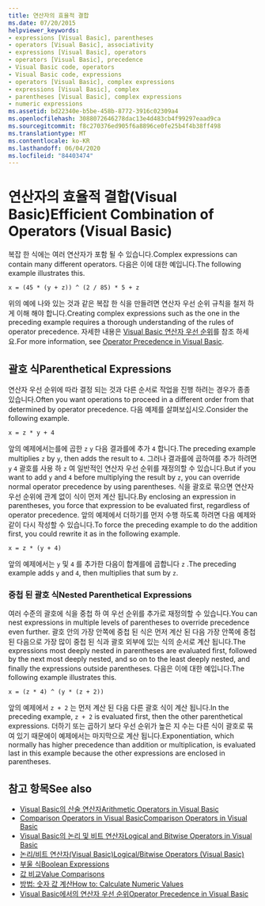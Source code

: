 ```yaml
---
title: 연산자의 효율적 결합
ms.date: 07/20/2015
helpviewer_keywords:
- expressions [Visual Basic], parentheses
- operators [Visual Basic], associativity
- expressions [Visual Basic], operators
- operators [Visual Basic], precedence
- Visual Basic code, operators
- Visual Basic code, expressions
- operators [Visual Basic], complex expressions
- expressions [Visual Basic], complex
- parentheses [Visual Basic], complex expressions
- numeric expressions
ms.assetid: bd22340e-b5be-458b-8772-3916c02309a4
ms.openlocfilehash: 3088072646278dac13e4d483cb4f99297eaad9ca
ms.sourcegitcommit: f8c270376ed905f6a8896ce0fe25b4f4b38ff498
ms.translationtype: MT
ms.contentlocale: ko-KR
ms.lasthandoff: 06/04/2020
ms.locfileid: "84403474"
---
```

# <a name="efficient-combination-of-operators-visual-basic"></a><span data-ttu-id="0068f-102">연산자의 효율적 결합(Visual Basic)</span><span class="sxs-lookup"><span data-stu-id="0068f-102">Efficient Combination of Operators (Visual Basic)</span></span>
<span data-ttu-id="0068f-103">복잡 한 식에는 여러 연산자가 포함 될 수 있습니다.</span><span class="sxs-lookup"><span data-stu-id="0068f-103">Complex expressions can contain many different operators.</span></span> <span data-ttu-id="0068f-104">다음은 이에 대한 예입니다.</span><span class="sxs-lookup"><span data-stu-id="0068f-104">The following example illustrates this.</span></span>  
  
 `x = (45 * (y + z)) ^ (2 / 85) * 5 + z`  
  
 <span data-ttu-id="0068f-105">위의 예에 나와 있는 것과 같은 복잡 한 식을 만들려면 연산자 우선 순위 규칙을 철저 하 게 이해 해야 합니다.</span><span class="sxs-lookup"><span data-stu-id="0068f-105">Creating complex expressions such as the one in the preceding example requires a thorough understanding of the rules of operator precedence.</span></span> <span data-ttu-id="0068f-106">자세한 내용은 [Visual Basic 연산자 우선 순위](../../../language-reference/operators/operator-precedence.md)를 참조 하세요.</span><span class="sxs-lookup"><span data-stu-id="0068f-106">For more information, see [Operator Precedence in Visual Basic](../../../language-reference/operators/operator-precedence.md).</span></span>  
  
## <a name="parenthetical-expressions"></a><span data-ttu-id="0068f-107">괄호 식</span><span class="sxs-lookup"><span data-stu-id="0068f-107">Parenthetical Expressions</span></span>  
 <span data-ttu-id="0068f-108">연산자 우선 순위에 따라 결정 되는 것과 다른 순서로 작업을 진행 하려는 경우가 종종 있습니다.</span><span class="sxs-lookup"><span data-stu-id="0068f-108">Often you want operations to proceed in a different order from that determined by operator precedence.</span></span> <span data-ttu-id="0068f-109">다음 예제를 살펴보십시오.</span><span class="sxs-lookup"><span data-stu-id="0068f-109">Consider the following example.</span></span>  
  
 `x = z * y + 4`  
  
 <span data-ttu-id="0068f-110">앞의 예제에서는를에 곱한 `z` `y` 다음 결과를에 추가 `4` 합니다.</span><span class="sxs-lookup"><span data-stu-id="0068f-110">The preceding example multiplies `z` by `y`, then adds the result to `4`.</span></span> <span data-ttu-id="0068f-111">그러나 결과를에 곱하여를 추가 하려면 `y` `4` 괄호를 사용 하 `z` 여 일반적인 연산자 우선 순위를 재정의할 수 있습니다.</span><span class="sxs-lookup"><span data-stu-id="0068f-111">But if you want to add `y` and `4` before multiplying the result by `z`, you can override normal operator precedence by using parentheses.</span></span> <span data-ttu-id="0068f-112">식을 괄호로 묶으면 연산자 우선 순위에 관계 없이 식이 먼저 계산 됩니다.</span><span class="sxs-lookup"><span data-stu-id="0068f-112">By enclosing an expression in parentheses, you force that expression to be evaluated first, regardless of operator precedence.</span></span> <span data-ttu-id="0068f-113">앞의 예제에서 더하기를 먼저 수행 하도록 하려면 다음 예제와 같이 다시 작성할 수 있습니다.</span><span class="sxs-lookup"><span data-stu-id="0068f-113">To force the preceding example to do the addition first, you could rewrite it as in the following example.</span></span>  
  
 `x = z * (y + 4)`  
  
 <span data-ttu-id="0068f-114">앞의 예제에서는 `y` 및 `4` 를 추가한 다음이 합계를에 곱합니다 `z` .</span><span class="sxs-lookup"><span data-stu-id="0068f-114">The preceding example adds `y` and `4`, then multiplies that sum by `z`.</span></span>  
  
### <a name="nested-parenthetical-expressions"></a><span data-ttu-id="0068f-115">중첩 된 괄호 식</span><span class="sxs-lookup"><span data-stu-id="0068f-115">Nested Parenthetical Expressions</span></span>  
 <span data-ttu-id="0068f-116">여러 수준의 괄호에 식을 중첩 하 여 우선 순위를 추가로 재정의할 수 있습니다.</span><span class="sxs-lookup"><span data-stu-id="0068f-116">You can nest expressions in multiple levels of parentheses to override precedence even further.</span></span> <span data-ttu-id="0068f-117">괄호 안의 가장 안쪽에 중첩 된 식은 먼저 계산 된 다음 가장 안쪽에 중첩 된 다음으로 가장 많이 중첩 된 식과 괄호 외부에 있는 식의 순서로 계산 됩니다.</span><span class="sxs-lookup"><span data-stu-id="0068f-117">The expressions most deeply nested in parentheses are evaluated first, followed by the next most deeply nested, and so on to the least deeply nested, and finally the expressions outside parentheses.</span></span> <span data-ttu-id="0068f-118">다음은 이에 대한 예입니다.</span><span class="sxs-lookup"><span data-stu-id="0068f-118">The following example illustrates this.</span></span>  
  
 `x = (z * 4) ^ (y * (z + 2))`  
  
 <span data-ttu-id="0068f-119">앞의 예제에서 `z + 2` 는 먼저 계산 된 다음 다른 괄호 식이 계산 됩니다.</span><span class="sxs-lookup"><span data-stu-id="0068f-119">In the preceding example, `z + 2` is evaluated first, then the other parenthetical expressions.</span></span> <span data-ttu-id="0068f-120">더하기 또는 곱하기 보다 우선 순위가 높은 지 수는 다른 식이 괄호로 묶여 있기 때문에이 예제에서는 마지막으로 계산 됩니다.</span><span class="sxs-lookup"><span data-stu-id="0068f-120">Exponentiation, which normally has higher precedence than addition or multiplication, is evaluated last in this example because the other expressions are enclosed in parentheses.</span></span>  
  
## <a name="see-also"></a><span data-ttu-id="0068f-121">참고 항목</span><span class="sxs-lookup"><span data-stu-id="0068f-121">See also</span></span>

- [<span data-ttu-id="0068f-122">Visual Basic의 산술 연산자</span><span class="sxs-lookup"><span data-stu-id="0068f-122">Arithmetic Operators in Visual Basic</span></span>](arithmetic-operators.md)
- [<span data-ttu-id="0068f-123">Comparison Operators in Visual Basic</span><span class="sxs-lookup"><span data-stu-id="0068f-123">Comparison Operators in Visual Basic</span></span>](comparison-operators.md)
- [<span data-ttu-id="0068f-124">Visual Basic의 논리 및 비트 연산자</span><span class="sxs-lookup"><span data-stu-id="0068f-124">Logical and Bitwise Operators in Visual Basic</span></span>](logical-and-bitwise-operators.md)
- [<span data-ttu-id="0068f-125">논리/비트 연산자(Visual Basic)</span><span class="sxs-lookup"><span data-stu-id="0068f-125">Logical/Bitwise Operators (Visual Basic)</span></span>](../../../language-reference/operators/logical-bitwise-operators.md)
- [<span data-ttu-id="0068f-126">부울 식</span><span class="sxs-lookup"><span data-stu-id="0068f-126">Boolean Expressions</span></span>](boolean-expressions.md)
- [<span data-ttu-id="0068f-127">값 비교</span><span class="sxs-lookup"><span data-stu-id="0068f-127">Value Comparisons</span></span>](value-comparisons.md)
- [<span data-ttu-id="0068f-128">방법: 숫자 값 계산</span><span class="sxs-lookup"><span data-stu-id="0068f-128">How to: Calculate Numeric Values</span></span>](how-to-calculate-numeric-values.md)
- [<span data-ttu-id="0068f-129">Visual Basic에서의 연산자 우선 순위</span><span class="sxs-lookup"><span data-stu-id="0068f-129">Operator Precedence in Visual Basic</span></span>](../../../language-reference/operators/operator-precedence.md)

